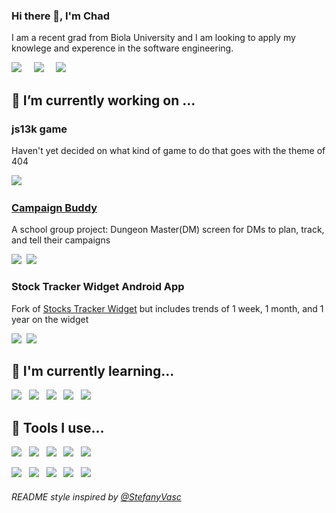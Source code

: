 ### Hi there 👋, I'm Chad
I am a recent grad from Biola University and I am looking to apply my knowlege and experence in the software engineering.

<a href="https://twitter.com/chadrt21"><img src="https://img.shields.io/badge/twitter-%231DA1F2.svg?&style=for-the-badge&logo=twitter&logoColor=white" /></a>&nbsp;&nbsp;&nbsp;&nbsp; <a href="https://www.linkedin.com/in/chad-ross-200a30110/"><img src="https://img.shields.io/badge/linkedin-%230077B5.svg?&style=for-the-badge&logo=linkedin&logoColor=white" /></a>&nbsp;&nbsp;&nbsp;&nbsp; <a href="https://chadrt21.github.io/"><img src="https://img.shields.io/badge/Blog | CS Bits-343a40.svg?&style=for-the-badge&logoColor=white" /></a>&nbsp;&nbsp;&nbsp;&nbsp;


<!--
**chadrt21/chadrt21** is a ✨ _special_ ✨ repository because its `README.md` (this file) appears on your GitHub profile.

Here are some ideas to get you started:

- 🔭 I’m currently working on ...
- 🌱 I’m currently learning ...
- 👯 I’m looking to collaborate on ...
- 🤔 I’m looking for help with ...
- 💬 Ask me about ...
- 📫 How to reach me: ...
- ⚡ Fun fact: ...
-->


## 🔭 I’m currently working on ...
### js13k game
Haven't yet decided on what kind of game to do that goes with the theme of 404
  
<img src="https://img.shields.io/badge/javascript%20-%23F7DF1E.svg?&style=for-the-badge&logo=javascript&logoColor=white" />&nbsp;&nbsp;
### [Campaign Buddy](https://github.com/chadrt21/dnd-webMaster)
A school group project: Dungeon Master(DM) screen for DMs to plan, track, and tell their campaigns 

<img src="https://img.shields.io/badge/javascript%20-%23F7DF1E.svg?&style=for-the-badge&logo=javascript&logoColor=white" />&nbsp;&nbsp;<img src="https://img.shields.io/badge/python%20-%231572B6.svg?&style=for-the-badge&logo=python&logoColor=white" />&nbsp;&nbsp;
### Stock Tracker Widget Android App
Fork of [Stocks Tracker Widget](https://github.com/premnirmal/StockTicker) but includes trends of 1 week, 1 month, and 1 year on the widget

 <img src="https://img.shields.io/badge/android_studio%20-%669933.svg?&style=for-the-badge&logo=android-studio&logoColor=white" />&nbsp;&nbsp;<img src="https://img.shields.io/badge/Kotlin%20-FF8C00.svg?&style=for-the-badge&logo=Kotlin&logoColor=white" />&nbsp;&nbsp;

## 🌱 I'm currently learning...
<p >
  <img src="https://img.shields.io/badge/jquery%20-%230769ad.svg?&style=for-the-badge&logo=jquery&logoColor=white" />&nbsp;&nbsp;
  <img src="https://img.shields.io/badge/javascript%20-%23F7DF1E.svg?&style=for-the-badge&logo=javascript&logoColor=white" />&nbsp;&nbsp;
  <img src="https://img.shields.io/badge/php%20-%230769ad.svg?&style=for-the-badge&logo=php&logoColor=white" />&nbsp;&nbsp;
  <img src="https://img.shields.io/badge/android_studio%20-%669933.svg?&style=for-the-badge&logo=android-studio&logoColor=white" />&nbsp;&nbsp;
  <img src="https://img.shields.io/badge/Kotlin%20-FF8C00.svg?&style=for-the-badge&logo=Kotlin&logoColor=white" />&nbsp;&nbsp;
</p>

## :hammer: Tools I use...
<p>
  <img src="https://img.shields.io/badge/python%20-%231572B6.svg?&style=for-the-badge&logo=python&logoColor=white" />&nbsp;&nbsp;
  <img src="https://img.shields.io/badge/c%2B%2B%20-%231572B6.svg?&style=for-the-badge&logo=c%2B%2B&logoColor=white" />&nbsp;&nbsp;
  <img src="https://img.shields.io/badge/Java%20-FF8C00.svg?&style=for-the-badge&logo=Java&logoColor=white" />&nbsp;&nbsp;
  <img src="https://img.shields.io/badge/javascript%20-%23F7DF1E.svg?&style=for-the-badge&logo=javascript&logoColor=white" />&nbsp;&nbsp;
  <img src="https://img.shields.io/badge/android_studio%20-%669933.svg?&style=for-the-badge&logo=android-studio&logoColor=white" />&nbsp;&nbsp;
</p>
<p >
  <img src="https://img.shields.io/badge/atom%20-90b061.svg?&style=for-the-badge&logo=atom&logoColor=white" />&nbsp;&nbsp;
  <img src="https://img.shields.io/badge/github%20-333.svg?&style=for-the-badge&logo=github&logoColor=white" />&nbsp;&nbsp;
  <img src="https://img.shields.io/badge/ubuntu%20-E95420.svg?&style=for-the-badge&logo=ubuntu&logoColor=white" />&nbsp;&nbsp;
  <img src="https://img.shields.io/badge/Slack%20-4A154B.svg?&style=for-the-badge&logo=Slack&logoColor=white" />&nbsp;&nbsp;
  <img src="https://img.shields.io/badge/discord%20-738ADB.svg?&style=for-the-badge&logo=discord&logoColor=white" />&nbsp;&nbsp;
</p>

###### README style inspired by [@StefanyVasc](https://github.com/StefanyVasc)

